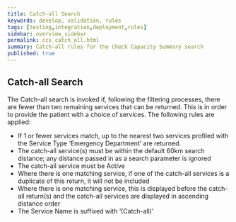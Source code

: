 ```yaml
---
title: Catch-all Search
keywords: develop, validation, rules
tags: [testing,integration,deployment,rules]
sidebar: overview_sidebar
permalink: ccs_catch_all.html
summary: Catch-all rules for the Check Capacity Summary search
published: true
---
```


## Catch-all Search

The Catch-all search is invoked if, following the filtering processes, there are fewer than two remaining services that can be returned. This is in order to provide the patient with a choice of services. The following rules are applied:
*	If 1 or fewer services match, up to the nearest two services profiled with the Service Type ‘Emergency Department’ are returned.
*	The catch-all service(s) must be within the default 60km search distance; any distance passed in as a search parameter is ignored
*	The catch-all service must be Active
*	Where there is one matching service, if one of the catch-all services is a duplicate of this return, it will not be included
*	Where there is one matching service, this is displayed before the catch-all return(s) and the catch-all services are displayed in ascending distance order
*	The Service Name is suffixed with ‘(Catch-all)’

